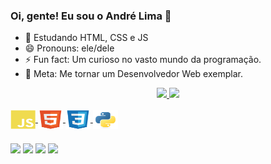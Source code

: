 ### Oi, gente! Eu sou o André Lima 👋

- 🌱 Estudando HTML, CSS e JS
- 😄 Pronouns: ele/dele
- ⚡ Fun fact: Um curioso no vasto mundo da programação.
- 🥇 Meta: Me tornar um Desenvolvedor Web exemplar.
<div align="center">
  <a href="https://app.rocketseat.com.br/me/andre-luis-couto-de-lima-05140">
  <img height="180em" src="https://github-readme-stats.vercel.app/api?username=Decoollima&show_icons=true&theme=merko&include_all_commits=true&count_private=true"/>
  <img height="180em" src="https://github-readme-stats.vercel.app/api/top-langs/?username=Decoollima&layout=compact&langs_count=7&theme=merko"/>
</div>
<div style="display: inline_block"><br>
  <img align="center" alt="Deco-JS" height="30" width="40" src="https://raw.githubusercontent.com/devicons/devicon/master/icons/javascript/javascript-plain.svg">
  <img align="center" alt="Deco-HTML" height="30" width="40" src="https://raw.githubusercontent.com/devicons/devicon/master/icons/html5/html5-original.svg">
  <img align="center" alt="Deco-CSS" height="30" width="40" src="https://raw.githubusercontent.com/devicons/devicon/master/icons/css3/css3-original.svg">
  <img align="center" alt="Deco-Python" height="30" width="40" src="https://raw.githubusercontent.com/devicons/devicon/master/icons/python/python-original.svg">
</div>
  
  ###
  
<div> 
  <a href="https://www.youtube.com/channel/UCqx6JdmAvZLVwTRjheKLhHg" target="_blank"><img src="https://img.shields.io/badge/YouTube-FF0000?style=for-the-badge&logo=youtube&logoColor=white" target="_blank"></a>
  <a href="https://www.instagram.com/decoo_llima/" target="_blank"><img src="https://img.shields.io/badge/-Instagram-%23E4405F?style=for-the-badge&logo=instagram&logoColor=white" target="_blank"></a>
  <a href = "mailto:decoollima@gmail.com"><img src="https://img.shields.io/badge/-Gmail-%23333?style=for-the-badge&logo=gmail&logoColor=white" target="_blank"></a>
  <a href="https://www.linkedin.com/in/andr%C3%A9-lima-655831225/" target="_blank"><img src="https://img.shields.io/badge/-LinkedIn-%230077B5?style=for-the-badge&logo=linkedin&logoColor=white" target="_blank"></a> 
</div>
